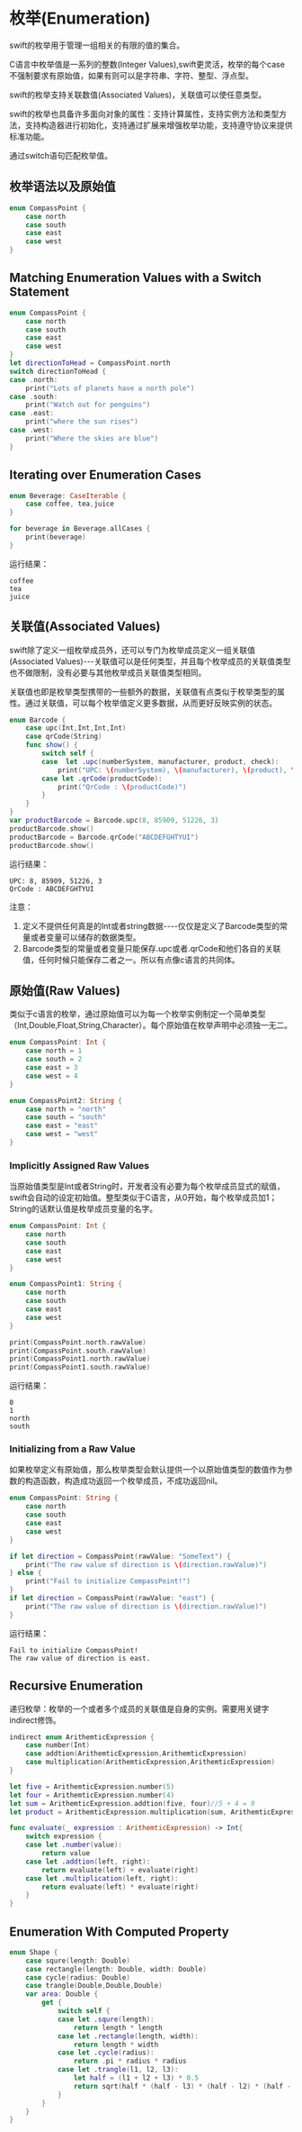 # 枚举(Enumeration)

swift的枚举用于管理一组相关的有限的值的集合。

C语言中枚举值是一系列的整数(Integer Values),swift更灵活，枚举的每个case不强制要求有原始值，如果有则可以是字符串、字符、整型、浮点型。

swift的枚举支持关联数值(Associated Values)，关联值可以使任意类型。

swift的枚举也具备许多面向对象的属性：支持计算属性，支持实例方法和类型方法，支持构造器进行初始化，支持通过扩展来增强枚举功能，支持遵守协议来提供标准功能。

通过switch语句匹配枚举值。

## 枚举语法以及原始值

```swift
enum CompassPoint {
    case north
    case south
    case east
    case west
}

```

## Matching Enumeration Values with a Switch Statement

```swift
enum CompassPoint {
    case north
    case south
    case east
    case west
}
let directionToHead = CompassPoint.north
switch directionToHead {
case .north:
    print("Lots of planets have a north pole")
case .south:
    print("Watch out for penguins")
case .east:
    print("where the sun rises")
case .west:
    print("Where the skies are blue")
}
```

## Iterating over Enumeration Cases

```swift
enum Beverage: CaseIterable {
    case coffee, tea,juice
}

for beverage in Beverage.allCases {
    print(beverage)
}
```

运行结果：

```text
coffee
tea
juice
```

## 关联值(Associated Values)

swift除了定义一组枚举成员外，还可以专门为枚举成员定义一组关联值(Associated Values)---关联值可以是任何类型，并且每个枚举成员的关联值类型也不做限制，没有必要与其他枚举成员关联值类型相同。

关联值也即是枚举类型携带的一些额外的数据，关联值有点类似于枚举类型的属性。通过关联值，可以每个枚举值定义更多数据，从而更好反映实例的状态。

```swift
enum Barcode {
    case upc(Int,Int,Int,Int)
    case qrCode(String)
    func show() {
        switch self {
        case  let .upc(numberSystem, manufacturer, product, check):
            print("UPC: \(numberSystem), \(manufacturer), \(product), \(check)")
        case let .qrCode(productCode):
            print("QrCode : \(productCode)")
        }
    }
}
var productBarcode = Barcode.upc(8, 85909, 51226, 3)
productBarcode.show()
productBarcode = Barcode.qrCode("ABCDEFGHTYUI")
productBarcode.show()
```

运行结果：

```text
UPC: 8, 85909, 51226, 3
QrCode : ABCDEFGHTYUI
```

注意：

1. 定义不提供任何真是的Int或者string数据----仅仅是定义了Barcode类型的常量或者变量可以储存的数据类型。
2. Barcode类型的常量或者变量只能保存.upc或者.qrCode和他们各自的关联值，任何时候只能保存二者之一。所以有点像c语言的共同体。

## 原始值(Raw Values)

类似于c语言的枚举，通过原始值可以为每一个枚举实例制定一个简单类型（Int,Double,Float,String,Character）。每个原始值在枚举声明中必须独一无二。

```swift
enum CompassPoint: Int {
    case north = 1
    case south = 2
    case east = 3
    case west = 4
}

enum CompassPoint2: String {
    case north = "north"
    case south = "south"
    case east = "east"
    case west = "west"
}
```

### Implicitly Assigned Raw Values

当原始值类型是Int或者String时，开发者没有必要为每个枚举成员显式的赋值，swift会自动的设定初始值。整型类似于C语言，从0开始，每个枚举成员加1；String的话默认值是枚举成员变量的名字。

```swift
enum CompassPoint: Int {
    case north
    case south
    case east
    case west
}

enum CompassPoint1: String {
    case north
    case south
    case east
    case west
}

print(CompassPoint.north.rawValue)
print(CompassPoint.south.rawValue)
print(CompassPoint1.north.rawValue)
print(CompassPoint1.south.rawValue)
```

运行结果：

```text
0
1
north
south
```

### Initializing from  a Raw Value

如果枚举定义有原始值，那么枚举类型会默认提供一个以原始值类型的数值作为参数的构造函数，构造成功返回一个枚举成员，不成功返回nil。

```swift
enum CompassPoint: String {
    case north
    case south
    case east
    case west
}

if let direction = CompassPoint(rawValue: "SomeText") {
    print("The raw value of direction is \(direction.rawValue)")
} else {
    print("Fail to initialize CompassPoint!")
}
if let direction = CompassPoint(rawValue: "east") {
    print("The raw value of direction is \(direction.rawValue)")
}
```

运行结果：

```text
Fail to initialize CompassPoint!
The raw value of direction is east.
```

## Recursive Enumeration

递归枚举：枚举的一个或者多个成员的关联值是自身的实例。需要用关键字indirect修饰。

```swift
indirect enum ArithemticExpression {
    case number(Int)
    case addtion(ArithemticExpression,ArithemticExpression)
    case multiplication(ArithemticExpression,ArithemticExpression)
}

let five = ArithemticExpression.number(5)
let four = ArithemticExpression.number(4)
let sum = ArithemticExpression.addtion(five, four)//5 + 4 = 9
let product = ArithemticExpression.multiplication(sum, ArithemticExpression.number(2))//9 * 2 = 18

func evaluate(_ expression : ArithemticExpression) -> Int{
    switch expression {
    case let .number(value):
        return value
    case let .addtion(left, right):
        return evaluate(left) + evaluate(right)
    case let .multiplication(left, right):
        return evaluate(left) * evaluate(right)
    }
}
```

## Enumeration With Computed Property

```swift
enum Shape {
    case squre(length: Double)
    case rectangle(length: Double, width: Double)
    case cycle(radius: Double)
    case trangle(Double,Double,Double)
    var area: Double {
        get {
            switch self {
            case let .squre(length):
                return length * length
            case let .rectangle(length, width):
                return length * width
            case let .cycle(radius):
                return .pi * radius * radius
            case let .trangle(l1, l2, l3):
                let half = (l1 + l2 + l3) * 0.5
                return sqrt(half * (half - l3) * (half - l2) * (half - l1))
            }
        }
    }
}
```
